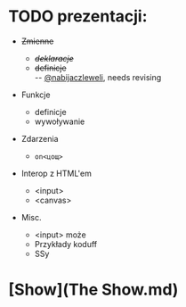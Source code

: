 TODO prezentacji:
=================

* <s>Zmienne</s>
	- <s>*deklaracje*</s>
	- <s>definicje</s>
<br />-- [@nabijaczleweli](https://github.com/nabijaczleweli), needs revising

* Funkcje
	- definicje
	- wywoływanie

* Zdarzenia
	- `on<цощ>`

* Interop z HTML'em 
	- &lt;input&gt;
	- &lt;canvas&gt;

* Misc.
	- &lt;input&gt; może 
	- Przykłady koduff
	- SSy

[Show](The Show.md)
===================
